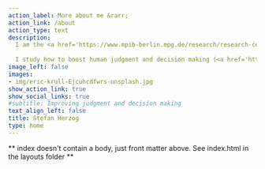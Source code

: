```yaml
---
action_label: More about me &rarr;
action_link: /about
action_type: text
description:
  I am the <a href='https://www.mpib-berlin.mpg.de/research/research-centers/adaptive-rationality/research-areas/boosting-decision-making' target = '_blank'>head of the research area "boosting decision making"</a> and <a href='https://www.mpib-berlin.mpg.de/staff/stefan-herzog' target = '_blank'>senior researcher</a> at the <a href='https://www.mpib-berlin.mpg.de/research/research-centers/adaptive-rationality' target = '_blank'>Center for Adaptive Rationality</a> at the <a href='https://www.mpib-berlin.mpg.de/en' target = '_blank'>Max Planck Institute for Human Development</a> in Berlin. <br/><br/>
  
  I study how to boost human judgment and decision making (<a href='https://scienceofboosting.org' target = '_blank'>scienceofboosting.org</a>) by investigating human and machine behavior and how humans themselves understand machines. I combine insights and methods from cognitive science, collective intelligence ("wisdom of crowds"), heuristics, and algorithms.
image_left: false
images:
- img/eric-krull-Ejcuhcdfwrs-unsplash.jpg
show_action_link: true
show_social_links: true
#subtitle: Improving judgment and decision making
text_align_left: false
title: Stefan Herzog
type: home
---
```


** index doesn't contain a body, just front matter above.
See index.html in the layouts folder **
